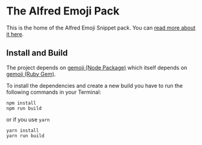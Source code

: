 # The Alfred Emoji Pack

This is the home of the Alfred Emoji Snippet pack. You can [read more about it here](http://joelcalifa.com/blog/alfred-emoji-snippet-pack/).


## Install and Build

The project depends on [gemoji (Node Package)](https://github.com/wooorm/gemoji) which itself depends on [gemoji (Ruby Gem)](https://github.com/github/gemoji).

To install the dependencies and create a new build you have to run the following commands in your Terminal:

```shell
npm install
npm run build
```

or if you use `yarn`

```shell
yarn install
yarn run build
```
